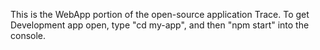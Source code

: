 This is the WebApp portion of the open-source application Trace. 
To get Development app open, type "cd my-app", and then "npm start" into the console.
